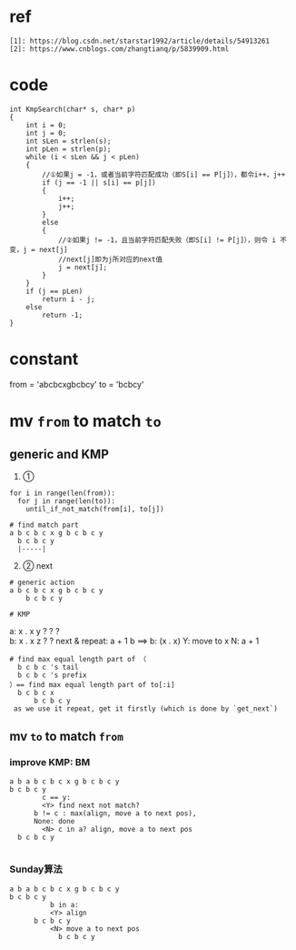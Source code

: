 # ref
```
[1]: https://blog.csdn.net/starstar1992/article/details/54913261  
[2]: https://www.cnblogs.com/zhangtianq/p/5839909.html
```

# code
```
int KmpSearch(char* s, char* p)  
{  
    int i = 0;  
    int j = 0;  
    int sLen = strlen(s);  
    int pLen = strlen(p);  
    while (i < sLen && j < pLen)  
    {  
        //①如果j = -1，或者当前字符匹配成功（即S[i] == P[j]），都令i++，j++      
        if (j == -1 || s[i] == p[j])  
        {  
            i++;  
            j++;  
        }  
        else  
        {  
            //②如果j != -1，且当前字符匹配失败（即S[i] != P[j]），则令 i 不变，j = next[j]      
            //next[j]即为j所对应的next值        
            j = next[j];  
        }  
    }  
    if (j == pLen)  
        return i - j;  
    else  
        return -1;  
}  
```

# constant
  from = 'abcbcxgbcbcy'
  to = 'bcbcy'
  
# mv `from` to match `to`
## generic and KMP
1. ①
```
for i in range(len(from)):
  for j in range(len(to)):
    until_if_not_match(from[i], to[j])

# find match part
a b c b c x g b c b c y
  b c b c y
  |-----|
```

2. ② next
```
# generic action
a b c b c x g b c b c y
    b c b c y

# KMP
```
a: x . x y   ? ? ?  
b: x . x z   ? ?
next & repeat:
   a + 1
   b
==>
b: (x . x)
Y: move to x
N: a + 1

```
# find max equal length part of （
  b c b c 's tail
  b c b c 's prefix
）== find max equal length part of to[:i]
  b c b c x
      b c b c y
 as we use it repeat, get it firstly (which is done by `get_next`)
```

## mv `to` to match `from`
### improve KMP: BM
```
a b a b c b c x g b c b c y
b c b c y
        c == y:
        <Y> find next not match?
      b != c : max(align, move a to next pos), 
      None: done
        <N> c in a? align, move a to next pos
  b c b c y
          
```
 
### Sunday算法
```
a b a b c b c x g b c b c y
b c b c y
          b in a:
          <Y> align
      b c b c y
          <N> move a to next pos
            b c b c y
```

 
 
 
